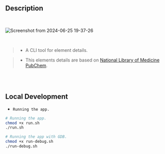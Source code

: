 ## Description

<br />

![Screenshot from 2024-06-25 19-37-26](https://github.com/kentlouisetonino/elementexplorer/assets/69438999/986c0323-2581-4788-95d4-a6081e41295a)


<br />

> - A CLI tool for element details.

> - This elements details are based on [National Library of Medicine PubChem](https://pubchem.ncbi.nlm.nih.gov/ptable/).

<br />
<br />



## Local Development

- `Running the app.`

```sh
# Running the app.
chmod +x run.sh
./run.sh

# Running the app with GDB.
chmod +x run-debug.sh
./run-debug.sh
```
